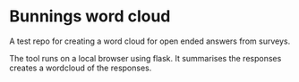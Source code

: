 # Bunnings word cloud

A test repo for creating a word cloud for open ended answers from surveys.

The tool runs on a local browser using flask. It summarises the responses creates a wordcloud of the responses.
